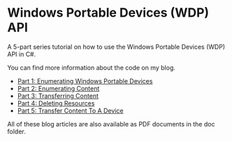 Windows Portable Devices (WDP) API
==================================

A 5-part series tutorial on how to use the Windows Portable Devices (WDP) API in C#.

You can find more information about the code on my blog.

* [Part 1: Enumerating Windows Portable Devices](http://cgeers.com/2011/05/22/enumerating-windows-portable-devices/)
* [Part 2: Enumerating Content](http://cgeers.com/2011/06/05/wpd-enumerating-content/)
* [Part 3: Transferring Content](http://cgeers.com/2011/08/13/wpd-transferring-content/)
* [Part 4: Deleting Resources](http://cgeers.com/2012/04/15/wpd-deleting-resources/)
* [Part 5: Transfer Content To A Device](http://cgeers.com/2012/04/17/wpd-transfer-content-to-a-device/)

All of these blog articles are also available as PDF documents in the doc folder.
